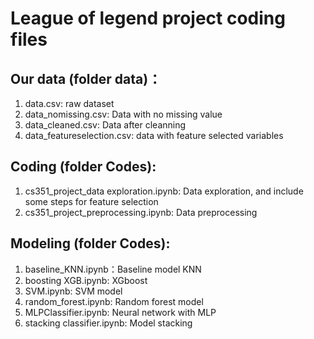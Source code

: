 # League of legend project coding files

## Our data (folder data)：
1. data.csv: raw dataset
2. data_nomissing.csv: Data with no missing value
3. data_cleaned.csv: Data after cleanning
4. data_featureselection.csv: data with feature selected variables

## Coding (folder Codes):
1. cs351_project_data exploration.ipynb: Data exploration, and include some steps for feature selection
2. cs351_project_preprocessing.ipynb: Data preprocessing

## Modeling (folder Codes):
1. baseline_KNN.ipynb：Baseline model KNN
2. boosting XGB.ipynb: XGboost
3. SVM.ipynb: SVM model
4. random_forest.ipynb: Random forest model
5. MLPClassifier.ipynb: Neural network with MLP
6. stacking classifier.ipynb: Model stacking

